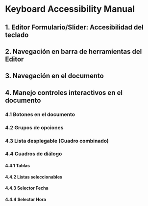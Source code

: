 # Keyboard Accessibility Manual

## 1. Editor Formulario/Slider: Accesibilidad del teclado

## 2. Navegación en barra de herramientas del Editor

## 3. Navegación en el documento

## 4. Manejo controles interactivos en el documento

### 4.1 Botones en el documento

### 4.2 Grupos de opciones

### 4.3 Lista desplegable (Cuadro combinado)

### 4.4 Cuadros de diálogo

#### 4.4.1 Tablas

#### 4.4.2 Listas seleccionables

#### 4.4.3 Selector Fecha

#### 4.4.4 Selector Hora